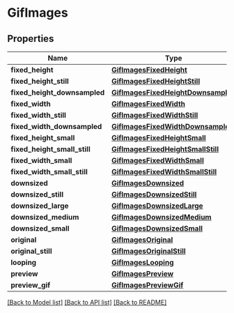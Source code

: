 # GifImages

## Properties
Name | Type | Description | Notes
------------ | ------------- | ------------- | -------------
**fixed_height** | [**GifImagesFixedHeight**](GifImagesFixedHeight.md) |  | [optional] 
**fixed_height_still** | [**GifImagesFixedHeightStill**](GifImagesFixedHeightStill.md) |  | [optional] 
**fixed_height_downsampled** | [**GifImagesFixedHeightDownsampled**](GifImagesFixedHeightDownsampled.md) |  | [optional] 
**fixed_width** | [**GifImagesFixedWidth**](GifImagesFixedWidth.md) |  | [optional] 
**fixed_width_still** | [**GifImagesFixedWidthStill**](GifImagesFixedWidthStill.md) |  | [optional] 
**fixed_width_downsampled** | [**GifImagesFixedWidthDownsampled**](GifImagesFixedWidthDownsampled.md) |  | [optional] 
**fixed_height_small** | [**GifImagesFixedHeightSmall**](GifImagesFixedHeightSmall.md) |  | [optional] 
**fixed_height_small_still** | [**GifImagesFixedHeightSmallStill**](GifImagesFixedHeightSmallStill.md) |  | [optional] 
**fixed_width_small** | [**GifImagesFixedWidthSmall**](GifImagesFixedWidthSmall.md) |  | [optional] 
**fixed_width_small_still** | [**GifImagesFixedWidthSmallStill**](GifImagesFixedWidthSmallStill.md) |  | [optional] 
**downsized** | [**GifImagesDownsized**](GifImagesDownsized.md) |  | [optional] 
**downsized_still** | [**GifImagesDownsizedStill**](GifImagesDownsizedStill.md) |  | [optional] 
**downsized_large** | [**GifImagesDownsizedLarge**](GifImagesDownsizedLarge.md) |  | [optional] 
**downsized_medium** | [**GifImagesDownsizedMedium**](GifImagesDownsizedMedium.md) |  | [optional] 
**downsized_small** | [**GifImagesDownsizedSmall**](GifImagesDownsizedSmall.md) |  | [optional] 
**original** | [**GifImagesOriginal**](GifImagesOriginal.md) |  | [optional] 
**original_still** | [**GifImagesOriginalStill**](GifImagesOriginalStill.md) |  | [optional] 
**looping** | [**GifImagesLooping**](GifImagesLooping.md) |  | [optional] 
**preview** | [**GifImagesPreview**](GifImagesPreview.md) |  | [optional] 
**preview_gif** | [**GifImagesPreviewGif**](GifImagesPreviewGif.md) |  | [optional] 

[[Back to Model list]](../README.md#documentation-for-models) [[Back to API list]](../README.md#documentation-for-api-endpoints) [[Back to README]](../README.md)


